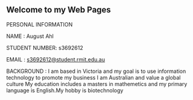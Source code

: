 ## Welcome to my Web Pages



PERSONAL INFORMATION



NAME : August Ahl

STUDENT NUMBER: s3692612

EMAIL : s3692612@student.rmit.edu.au

BACKGROUND : I am based in Victoria and my goal is to use information technology to promote my business I am Australian and value a global culture My education includes a masters in mathemetics and my primary language is English.My hobby is biotechnology
